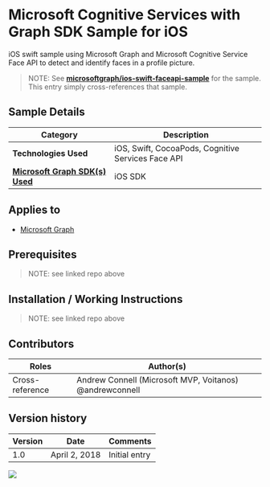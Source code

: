# Microsoft Cognitive Services with Graph SDK Sample for iOS

iOS swift sample using Microsoft Graph and Microsoft Cognitive Service Face API to detect and identify faces in a profile picture.

> NOTE: See **[microsoftgraph/ios-swift-faceapi-sample](https://github.com/microsoftgraph/ios-swift-faceapi-sample)** for the sample. This entry simply cross-references that sample.

## Sample Details

|               Category               |                    Description                     |
| ------------------------------------ | -------------------------------------------------- |
| **Technologies Used**                | iOS, Swift, CocoaPods, Cognitive Services Face API |
| **[Microsoft Graph SDK(s) Used][1]** | iOS SDK                                            |

## Applies to

* [Microsoft Graph](https://developer.microsoft.com/en-us/graph)

## Prerequisites

> NOTE: see linked repo above

## Installation / Working Instructions

> NOTE: see linked repo above

## Contributors

|      Roles      |                        Author(s)                        |
| --------------- | ------------------------------------------------------- |
| Cross-reference | Andrew Connell (Microsoft MVP, Voitanos) @andrewconnell |

## Version history

| Version |     Date      |   Comments    |
| ------- | ------------- | ------------- |
| 1.0     | April 2, 2018 | Initial entry |

[1]: https://developer.microsoft.com/en-us/graph/code-samples-and-sdks

<img src="https://telemetry.sharepointpnp.com/msgraph-community-samples/samples/ios-swift-faceapi" />